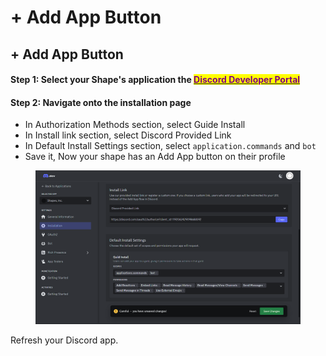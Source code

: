 # + Add App Button

## + Add App Button

#### Step 1: Select your Shape's application the [<mark style="color:purple;">Discord Developer Portal</mark>](https://discord.com/developers)&#x20;

#### Step 2: Navigate onto the installation page

* In Authorization Methods section, select Guide Install
* In Install link section, select Discord Provided Link
* In Default Install Settings section, select `application.commands` and `bot`
* Save it, Now your shape has an Add App button on their profile

<figure><img src="../../.gitbook/assets/Screenshot 2024-05-31 032248.png" alt=""><figcaption></figcaption></figure>

Refresh your Discord app.&#x20;
